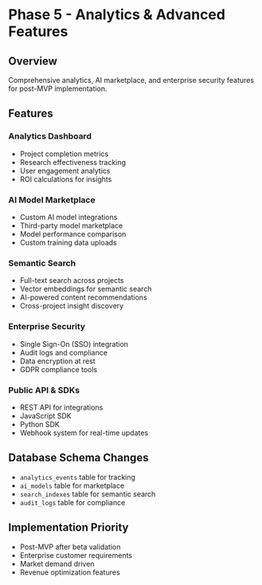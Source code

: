 # Phase 5 - Analytics & Advanced Features

## Overview
Comprehensive analytics, AI marketplace, and enterprise security features for post-MVP implementation.

## Features

### Analytics Dashboard
- Project completion metrics
- Research effectiveness tracking
- User engagement analytics
- ROI calculations for insights

### AI Model Marketplace
- Custom AI model integrations
- Third-party model marketplace
- Model performance comparison
- Custom training data uploads

### Semantic Search
- Full-text search across projects
- Vector embeddings for semantic search
- AI-powered content recommendations
- Cross-project insight discovery

### Enterprise Security
- Single Sign-On (SSO) integration
- Audit logs and compliance
- Data encryption at rest
- GDPR compliance tools

### Public API & SDKs
- REST API for integrations
- JavaScript SDK
- Python SDK
- Webhook system for real-time updates

## Database Schema Changes
- `analytics_events` table for tracking
- `ai_models` table for marketplace
- `search_indexes` table for semantic search
- `audit_logs` table for compliance

## Implementation Priority
- Post-MVP after beta validation
- Enterprise customer requirements
- Market demand driven
- Revenue optimization features
